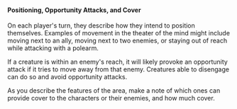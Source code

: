 #### Positioning, Opportunity Attacks, and Cover

On each player's turn, they describe how they intend to position themselves.
Examples of movement in the theater of the mind might include moving next to an ally, moving next to two enemies, or staying out of reach while attacking with a polearm.

If a creature is within an enemy's reach, it will likely provoke an opportunity attack if it tries to move away from that enemy.
Creatures able to disengage can do so and avoid opportunity attacks.

As you describe the features of the area, make a note of which ones can provide cover to the characters or their enemies, and how much cover.
